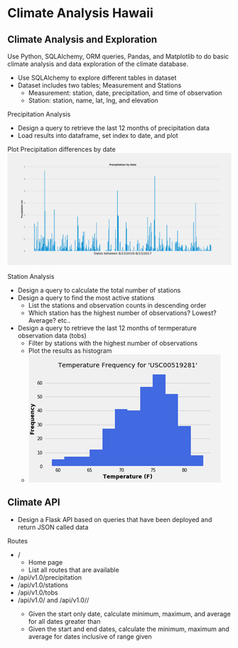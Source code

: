 # Climate Analysis Hawaii

## Climate Analysis and Exploration
Use Python, SQLAlchemy, ORM queries, Pandas, and Matplotlib to do basic climate analysis and data exploration of the climate database.
  - Use SQLAlchemy to explore different tables in dataset
  - Dataset includes two tables; Measurement and Stations
      - Measurement: station, date, precipitation, and time of observation
      - Station: station, name, lat, lng, and elevation
  
Precipitation Analysis
  - Design a query to retrieve the last 12 months of precipitation data
  - Load results into dataframe, set index to date, and plot

Plot Precipitation differences by date
![](graphs/Precipation%20by%20Date.png)
  
Station Analysis
  - Design a query to calculate the total number of stations
  - Design a query to find the most active stations
     - List the stations and observation counts in descending order
     - Which station has the highest number of observations? Lowest? Average? etc..
  - Design a query to retrieve the last 12 months of termperature observation data (tobs)
     - Filter by stations with the highest number of observations
     - Plot the results as histogram
     - ![](graphs/Histogram_Temperature%20Frequency.png)
  
## Climate API
  - Design a Flask API based on queries that have been deployed and return JSON called data
  
  Routes
  - /
    - Home page
    - List all routes that are available
  - /api/v1.0/precipitation
  - /api/v1.0/stations
  - /api/v1.0/tobs
  - /api/v1.0/<start> and /api/v1.0/<start>/<end>
    - Given the start only date, calculate minimum, maximum, and average for all dates greater than
    - Given the start and end dates, calculate the minimum, maximum and average for dates inclusive of range given
  
